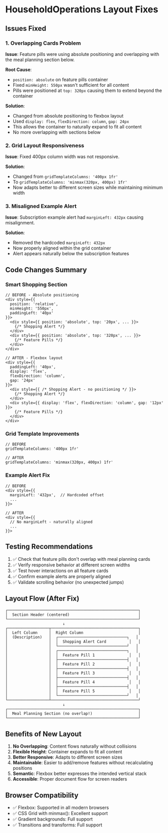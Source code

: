 # HouseholdOperations Layout Fixes

## Issues Fixed

### 1. **Overlapping Cards Problem**
**Issue**: Feature pills were using absolute positioning and overlapping with the meal planning section below.

**Root Cause**: 
- `position: absolute` on feature pills container
- Fixed `minHeight: 550px` wasn't sufficient for all content
- Pills were positioned at `top: 320px` causing them to extend beyond the container

**Solution**:
- Changed from absolute positioning to flexbox layout
- Used `display: flex`, `flexDirection: column`, `gap: 24px`
- This allows the container to naturally expand to fit all content
- No more overlapping with sections below

### 2. **Grid Layout Responsiveness**
**Issue**: Fixed 400px column width was not responsive.

**Solution**:
- Changed from `gridTemplateColumns: '400px 1fr'`
- To `gridTemplateColumns: 'minmax(320px, 400px) 1fr'`
- Now adapts better to different screen sizes while maintaining minimum width

### 3. **Misaligned Example Alert**
**Issue**: Subscription example alert had `marginLeft: 432px` causing misalignment.

**Solution**:
- Removed the hardcoded `marginLeft: 432px`
- Now properly aligned within the grid container
- Alert appears naturally below the subscription features

## Code Changes Summary

### Smart Shopping Section
```tsx
// BEFORE - Absolute positioning
<div style={{ 
  position: 'relative',
  minHeight: '550px',
  paddingLeft: '40px'
}}>
  <div style={{ position: 'absolute', top: '20px', ... }}>
    {/* Shopping Alert */}
  </div>
  <div style={{ position: 'absolute', top: '320px', ... }}>
    {/* Feature Pills */}
  </div>
</div>

// AFTER - Flexbox layout
<div style={{ 
  paddingLeft: '40px',
  display: 'flex',
  flexDirection: 'column',
  gap: '24px'
}}>
  <div style={{ /* Shopping Alert - no positioning */ }}>
    {/* Shopping Alert */}
  </div>
  <div style={{ display: 'flex', flexDirection: 'column', gap: '12px' }}>
    {/* Feature Pills */}
  </div>
</div>
```

### Grid Template Improvements
```tsx
// BEFORE
gridTemplateColumns: '400px 1fr'

// AFTER
gridTemplateColumns: 'minmax(320px, 400px) 1fr'
```

### Example Alert Fix
```tsx
// BEFORE
<div style={{
  marginLeft: '432px',  // Hardcoded offset
  ...
}}>

// AFTER
<div style={{
  // No marginLeft - naturally aligned
  ...
}}>
```

## Testing Recommendations

1. ✅ Check that feature pills don't overlap with meal planning cards
2. ✅ Verify responsive behavior at different screen widths
3. ✅ Test hover interactions on all feature cards
4. ✅ Confirm example alerts are properly aligned
5. ✅ Validate scrolling behavior (no unexpected jumps)

## Layout Flow (After Fix)

```
┌─────────────────────────────────────────────────────────┐
│  Section Header (centered)                              │
└─────────────────────────────────────────────────────────┘
                         ↓
┌──────────────────┬──────────────────────────────────────┐
│  Left Column     │  Right Column                        │
│  (Description)   │  ┌──────────────────────────────┐   │
│                  │  │  Shopping Alert Card          │   │
│                  │  └──────────────────────────────┘   │
│                  │  ┌──────────────────────────────┐   │
│                  │  │  Feature Pill 1               │   │
│                  │  ├──────────────────────────────┤   │
│                  │  │  Feature Pill 2               │   │
│                  │  ├──────────────────────────────┤   │
│                  │  │  Feature Pill 3               │   │
│                  │  ├──────────────────────────────┤   │
│                  │  │  Feature Pill 4               │   │
│                  │  ├──────────────────────────────┤   │
│                  │  │  Feature Pill 5               │   │
│                  │  └──────────────────────────────┘   │
└──────────────────┴──────────────────────────────────────┘
                         ↓
┌─────────────────────────────────────────────────────────┐
│  Meal Planning Section (no overlap!)                    │
└─────────────────────────────────────────────────────────┘
```

## Benefits of New Layout

1. **No Overlapping**: Content flows naturally without collisions
2. **Flexible Height**: Container expands to fit all content
3. **Better Responsive**: Adapts to different screen sizes
4. **Maintainable**: Easier to add/remove features without recalculating positions
5. **Semantic**: Flexbox better expresses the intended vertical stack
6. **Accessible**: Proper document flow for screen readers

## Browser Compatibility

- ✅ Flexbox: Supported in all modern browsers
- ✅ CSS Grid with minmax(): Excellent support
- ✅ Gradient backgrounds: Full support
- ✅ Transitions and transforms: Full support
